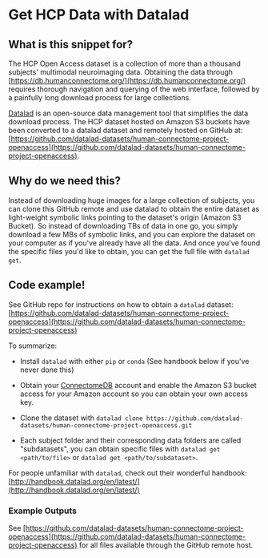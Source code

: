 
<!--Title of the snippet.-->
# Get HCP Data with Datalad

## What is this snippet for?
<!-- What: <each thing should have a brief rundown of what it does. Maybe 2-4 sentences tops. 
example: Simple walkthrough and example code (python) to create a "template" surface pscalar, then to populate the Gordon 333 surpace parcels with arbirary values. 
(good for visualization of any metric or value you are computing using parcels.)
-->
The HCP Open Access dataset is a collection of more than a thousand subjects' multimodal neuroimaging data. Obtaining the data through [https://db.humanconnectome.org/](https://db.humanconnectome.org/) requires thorough navigation and querying of the web interface, followed by a painfully long download process for large collections. 

[Datalad](http://handbook.datalad.org/en/latest/) is an open-source data management tool that simplifies the data download process. The HCP dataset hosted on Amazon S3 buckets have been converted to a datalad dataset and remotely hosted on GitHub at: [https://github.com/datalad-datasets/human-connectome-project-openaccess](https://github.com/datalad-datasets/human-connectome-project-openaccess). 


## Why do we need this?
<!-- Why: Some brief background on the use case. This can be however long, but keep it short. 
example: For one project I was identifying parcels of interest. To show this across a group of subjects, I needed to essentially place a number on each parcel, which represented how many times that parcel was a parcel of interest across all subjects in my group. This example code allows you to place arbitrary values (for me this was the count of how many times the parcel was chosen) on any parcel, which you can then bring into workbench viewer and make a nice figure including a color map for your results, etc. 
-->
Instead of downloading huge images for a large collection of subjects, you can clone this GitHub remote and use datalad to obtain the entire dataset as light-weight symbolic links pointing to the dataset's origin (Amazon S3 Bucket). So instead of downloading TBs of data in one go, you simply download a few MBs of symbolic links, and you can explore the dataset on your computer as if you've already have all the data. And once you've found the specific files you'd like to obtain, you can get the full file with `datalad get`.

## Code example!
See GitHub repo for instructions on how to obtain a `datalad` dataset: [https://github.com/datalad-datasets/human-connectome-project-openaccess](https://github.com/datalad-datasets/human-connectome-project-openaccess)

To summarize:

 - Install `datalad` with either `pip` or `conda` (See handbook below if you've never done this)

 - Obtain your [ConnectomeDB](https://db.humanconnectome.org) account and enable the Amazon S3 bucket access for your Amazon account so you can obtain your own access key.

 - Clone the dataset with `datalad clone https://github.com/datalad-datasets/human-connectome-project-openaccess.git`

 - Each subject folder and their corresponding data folders are called "subdatasets", you can obtain specific files with `datalad get <path/to/file>` or `datalad get <path/to/subdataset>`.

For people unfamiliar with `datalad`, check out their wonderful handbook: [http://handbook.datalad.org/en/latest/](http://handbook.datalad.org/en/latest/)

### Example Outputs
<!--
- here put a pictuire of the example of what this will make or any files/examples that will help people better understand this tip/process/step
-->

See [https://github.com/datalad-datasets/human-connectome-project-openaccess](https://github.com/datalad-datasets/human-connectome-project-openaccess) for all files available through the GitHub remote host.